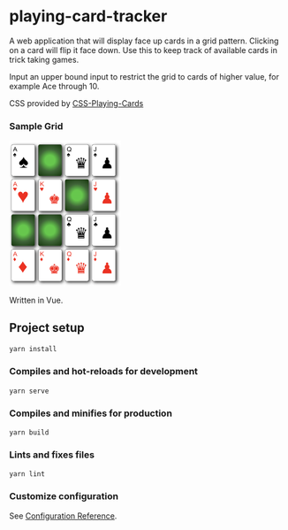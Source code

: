 # playing-card-tracker

A web application that will display face up cards in a grid pattern. Clicking on a card will flip it face down. Use this to keep track of available cards in trick taking games.

Input an upper bound input to restrict the grid to cards of higher value, for example Ace through 10.

CSS provided by [CSS-Playing-Cards](https://github.com/selfthinker/CSS-Playing-Cards)

### Sample Grid
<img src="images/sample-grid.jpg" width="40%">


Written in Vue.

## Project setup
```
yarn install
```

### Compiles and hot-reloads for development
```
yarn serve
```

### Compiles and minifies for production
```
yarn build
```

### Lints and fixes files
```
yarn lint
```

### Customize configuration
See [Configuration Reference](https://cli.vuejs.org/config/).
